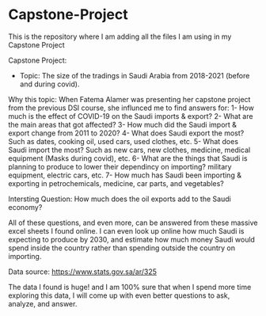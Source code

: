 # Capstone-Project
This is the repository where I am adding all the files I am using in my Capstone Project


Capstone Project: 
- Topic: The size of the tradings in Saudi Arabia from 2018-2021 (before and during covid).

Why this topic: 
When Fatema Alamer was presenting her capstone project from the previous DSI course, she influnced me to find answers for:
1- How much is the effect of COVID-19 on the Saudi imports & export?
2- What are the main areas that got affected? 
3- How much did the Saudi import & export change from 2011 to 2020?
4- What does Saudi export the most? Such as dates, cooking oil, used cars, used clothes, etc.
5- What does Saudi import the most? Such as new cars, new clothes, medicine, medical equipment (Masks during covid), etc.
6- What are the things that Saudi is planning to produce to lower their dependincy on importing? military equipment, electric cars, etc. 
7- How much has Saudi been importing & exporting in petrochemicals, medicine, car parts, and vegetables? 

Intersting Question: How much does the oil exports add to the Saudi economy? 

All of these questions, and even more, can be answered from these massive excel sheets I found online. 
I can even look up online how much Saudi is expecting to produce by 2030, and estimate how much money Saudi would spend inside the country rather than spending outside the country on importing.

Data source: https://www.stats.gov.sa/ar/325

The data I found is huge! and I am 100% sure that when I spend more time exploring this data, I will come up with even better questions to ask, analyze, and answer.